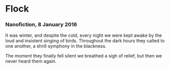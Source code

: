 # Flock
### Nanofiction, 8 January 2016


It was winter, and despite the cold, every night we were kept awake by the loud and insistent singing of birds. Throughout the dark hours they called to one another, a shrill symphony in the blackness.

The moment they finally fell silent we breathed a sigh of relief, but then we never heard them again.
